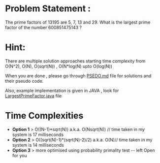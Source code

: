 # Problem Statement : 

The prime factors of 13195 are 5, 7, 13 and 29.  What is the largest prime factor of the number 600851475143 ?

# Hint:
There are multiple solution approaches starting time complexity from O(N^2), O(N), O(sqrt(N)) , O(N*log(N) upto O(log(N)) 

When you are done , please go through [PSEDO.md](PSEDO.md) file for solutions and their pseudo code.

Also, example implementation is given in JAVA , look for [LargestPrimeFactor.java](LargestPrimeFactor.java) file

# Time Complexities
- **Option 1** > O((N-1)*sqrt(N)) a.k.a. O(Nsqrt(N)) // time taken in my system is 17 milliseconds
- **Option 2** > O((sqrt(N)-1)*(sqrt(N)-2)/2) a.k.a. O(N)// time taken in my system is  14 milliseconds
- **Option 3** > more optimised using probability primality test -- left Open for you
